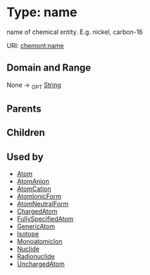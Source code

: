 
# Type: name


name of chemical entity. E.g. nickel, carbon-16

URI: [chemont:name](http://w3id.org/chemontname)


## Domain and Range

None ->  <sub>OPT</sub> [String](types/String.md)

## Parents


## Children


## Used by

 * [Atom](Atom.md)
 * [AtomAnion](AtomAnion.md)
 * [AtomCation](AtomCation.md)
 * [AtomIonicForm](AtomIonicForm.md)
 * [AtomNeutralForm](AtomNeutralForm.md)
 * [ChargedAtom](ChargedAtom.md)
 * [FullySpecifiedAtom](FullySpecifiedAtom.md)
 * [GenericAtom](GenericAtom.md)
 * [Isotope](Isotope.md)
 * [MonoatomicIon](MonoatomicIon.md)
 * [Nuclide](Nuclide.md)
 * [Radionuclide](Radionuclide.md)
 * [UnchargedAtom](UnchargedAtom.md)
